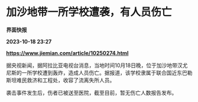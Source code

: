 # 加沙地带一所学校遭袭，有人员伤亡
**界面快报**

**2023-10-18 23:27**

**https://www.jiemian.com/article/10250274.html**

据央视新闻，据阿拉比亚电视台消息，当地时间10月18日晚，位于加沙地带汉尤尼斯的一所学校遭到轰炸，造成人员伤亡。据报道，该学校隶属于联合国近东巴勒斯坦难民救济和工程处，收容了流离失所人员。

袭击事件发生后，伤者已被送至医院，截至目前，暂无伤亡人数报告发布。